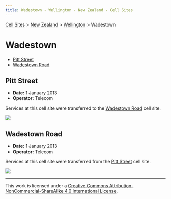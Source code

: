 ```yaml
---
title: Wadestown - Wellington - New Zealand - Cell Sites
---
```


[Cell Sites](../../) > [New Zealand](../) > [Wellington](./) > Wadestown

# Wadestown

* [Pitt Street](#pitt-street)
* [Wadestown Road](#wadestown-road)

## Pitt Street

* **Date:** 1 January 2013
* **Operator:** Telecom

Services at this cell site were transferred to the [Wadestown Road](#wadestown-road) cell site.

![](https://f001.backblazeb2.com/file/CellSites/NZ/WGN/20130101-134850.jpg)

## Wadestown Road

* **Date:** 1 January 2013
* **Operator:** Telecom

Services at this cell site were transferred from the [Pitt Street](#pitt-street) cell site.

![](https://f001.backblazeb2.com/file/CellSites/NZ/WGN/20130101-134754.jpg)

---

This work is licensed under a [Creative Commons Attribution-NonCommercial-ShareAlike 4.0 International License](http://creativecommons.org/licenses/by-nc-sa/4.0/).
